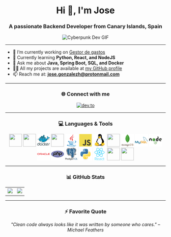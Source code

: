 <h1 align="center">Hi 👋, I'm Jose</h1>
<h3 align="center">A passionate Backend Developer from Canary Islands, Spain</h3>

<p align="center">
  <img src="https://github.com/JoseGlezHerrera/JoseGlezHerrera/blob/main/MOSHED-2025-4-12-17-23-35-ezgif.com-crop.gif" width="800" height="250" alt="Cyberpunk Dev GIF"/>
</p>

---

- 🔭 I’m currently working on [Gestor de gastos](https://github.com/KalzKiw/GestorGastos)
- 🌱 Currently learning **Python, React, and NodeJS**
- 💬 Ask me about **Java, Spring Boot, SQL, and Docker**
- 👨‍💻 All my projects are available at [my GitHub profile](https://github.com/JoseGlezHerrera)
- 📫 Reach me at: **jose.gonzalezh@protonmail.com**

---

<h3 align="center">🌐 Connect with me</h3>
<p align="center">
  <a href="https://dev.to/joseglezherrera" target="_blank">
    <img src="https://cdn.jsdelivr.net/npm/simple-icons@3.13.0/icons/dev-dot-to.svg" alt="dev.to" height="30" width="40" />
  </a>
</p>

---

<h3 align="center">💻 Languages & Tools</h3>
<p align="center">
  <a href="https://www.arduino.cc/"><img src="https://cdn.worldvectorlogo.com/logos/arduino-1.svg" width="40" height="40"/></a>
  <a href="https://www.gnu.org/software/bash/"><img src="https://www.vectorlogo.zone/logos/gnu_bash/gnu_bash-icon.svg" width="40" height="40"/></a>
  <a href="https://www.docker.com/"><img src="https://raw.githubusercontent.com/devicons/devicon/master/icons/docker/docker-original-wordmark.svg" width="40" height="40"/></a>
  <a href="https://git-scm.com/"><img src="https://www.vectorlogo.zone/logos/git-scm/git-scm-icon.svg" width="40" height="40"/></a>
  <a href="https://www.java.com"><img src="https://raw.githubusercontent.com/devicons/devicon/master/icons/java/java-original.svg" width="40" height="40"/></a>
  <a href="https://developer.mozilla.org/en-US/docs/Web/JavaScript"><img src="https://raw.githubusercontent.com/devicons/devicon/master/icons/javascript/javascript-original.svg" width="40" height="40"/></a>
  <a href="https://www.linux.org/"><img src="https://raw.githubusercontent.com/devicons/devicon/master/icons/linux/linux-original.svg" width="40" height="40"/></a>
  <a href="https://mariadb.org/"><img src="https://www.vectorlogo.zone/logos/mariadb/mariadb-icon.svg" width="40" height="40"/></a>
  <a href="https://www.mongodb.com/"><img src="https://raw.githubusercontent.com/devicons/devicon/master/icons/mongodb/mongodb-original-wordmark.svg" width="40" height="40"/></a>
  <a href="https://www.mysql.com/"><img src="https://raw.githubusercontent.com/devicons/devicon/master/icons/mysql/mysql-original-wordmark.svg" width="40" height="40"/></a>
  <a href="https://nodejs.org"><img src="https://raw.githubusercontent.com/devicons/devicon/master/icons/nodejs/nodejs-original-wordmark.svg" width="40" height="40"/></a>
  <a href="https://www.oracle.com/"><img src="https://raw.githubusercontent.com/devicons/devicon/master/icons/oracle/oracle-original.svg" width="40" height="40"/></a>
  <a href="https://www.php.net"><img src="https://raw.githubusercontent.com/devicons/devicon/master/icons/php/php-original.svg" width="40" height="40"/></a>
  <a href="https://www.postgresql.org"><img src="https://raw.githubusercontent.com/devicons/devicon/master/icons/postgresql/postgresql-original-wordmark.svg" width="40" height="40"/></a>
  <a href="https://www.python.org"><img src="https://raw.githubusercontent.com/devicons/devicon/master/icons/python/python-original.svg" width="40" height="40"/></a>
  <a href="https://reactjs.org/"><img src="https://raw.githubusercontent.com/devicons/devicon/master/icons/react/react-original-wordmark.svg" width="40" height="40"/></a>
  <a href="https://spring.io/"><img src="https://www.vectorlogo.zone/logos/springio/springio-icon.svg" width="40" height="40"/></a>
  <a href="https://www.sqlite.org/"><img src="https://www.vectorlogo.zone/logos/sqlite/sqlite-icon.svg" width="40" height="40"/></a>
</p>

---

<h3 align="center">📊 GitHub Stats</h3>

<div align="center">
  <table>
    <tr>
      <td>
        <img src="https://github-readme-stats.vercel.app/api?username=JoseGlezHerrera&show_icons=true&theme=tokyonight&locale=en" />
      </td>
      <td>
        <img src="https://github-readme-stats.vercel.app/api/top-langs/?username=JoseGlezHerrera&layout=compact&theme=tokyonight" />
      </td>
    </tr>
  </table>
</div>

---

<h3 align="center">⚡ Favorite Quote</h3>
<p align="center"><em>"Clean code always looks like it was written by someone who cares." – Michael Feathers</em></p>
